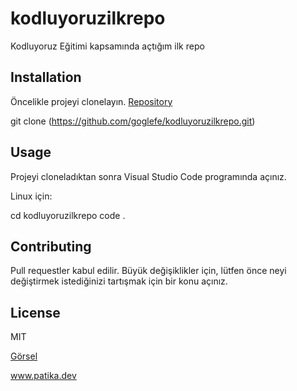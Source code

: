 # kodluyoruzilkrepo
Kodluyoruz Eğitimi kapsamında açtığım ilk repo

## Installation
Öncelikle projeyi clonelayın. [Repository](https://github.com/goglefe/kodluyoruzilkrepo.git)

git clone (https://github.com/goglefe/kodluyoruzilkrepo.git)

## Usage
Projeyi cloneladıktan sonra Visual Studio Code programında açınız.

Linux için:

cd kodluyoruzilkrepo
code .

## Contributing
Pull requestler kabul edilir. Büyük değişiklikler için, lütfen önce neyi değiştirmek istediğinizi tartışmak için bir konu açınız.

## License
MIT

[Görsel](https://picsum.photos/200/300)

www.patika.dev
